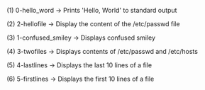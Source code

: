 (1) 0-hello_word -> Prints 'Hello, World' to standard output
 
(2) 2-hellofile  -> Display the content of the /etc/passwd file

(3) 1-confused_smiley -> Displays confused smiley

(4) 3-twofiles -> Displays contents of /etc/passwd and /etc/hosts

(5) 4-lastlines -> Displays the last 10 lines of a file

(6) 5-firstlines -> Displays the first 10 lines of a file

 
